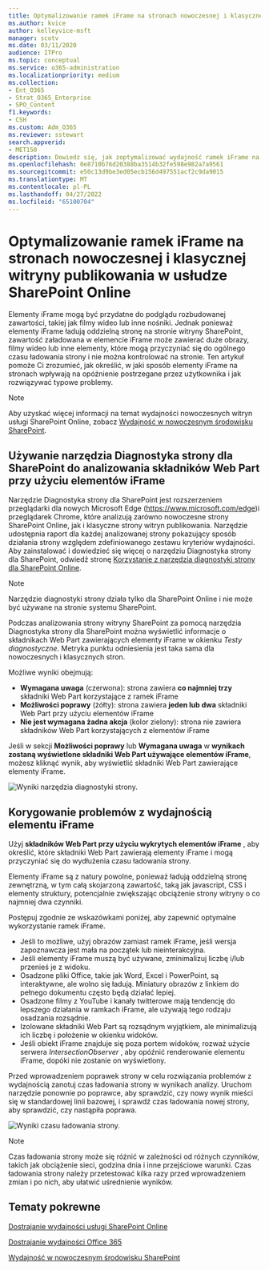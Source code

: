 ```yaml
---
title: Optymalizowanie ramek iFrame na stronach nowoczesnej i klasycznej witryny publikowania w usłudze SharePoint Online
ms.author: kvice
author: kelleyvice-msft
manager: scotv
ms.date: 03/11/2020
audience: ITPro
ms.topic: conceptual
ms.service: o365-administration
ms.localizationpriority: medium
ms.collection:
- Ent_O365
- Strat_O365_Enterprise
- SPO_Content
f1.keywords:
- CSH
ms.custom: Adm_O365
ms.reviewer: sstewart
search.appverid:
- MET150
description: Dowiedz się, jak zoptymalizować wydajność ramek iFrame na stronach nowoczesnej i klasycznej witryny publikowania w usłudze SharePoint Online.
ms.openlocfilehash: 0e8710b76d20388ba3514b32fe598e982a7a9561
ms.sourcegitcommit: e50c13d9be3ed05ecb156d497551acf2c9da9015
ms.translationtype: MT
ms.contentlocale: pl-PL
ms.lasthandoff: 04/27/2022
ms.locfileid: "65100704"
---
```

# <a name="optimize-iframes-in-sharepoint-online-modern-and-classic-publishing-site-pages"></a>Optymalizowanie ramek iFrame na stronach nowoczesnej i klasycznej witryny publikowania w usłudze SharePoint Online

Elementy iFrame mogą być przydatne do podglądu rozbudowanej zawartości, takiej jak filmy wideo lub inne nośniki. Jednak ponieważ elementy iFrame ładują oddzielną stronę na stronie witryny SharePoint, zawartość załadowana w elemencie iFrame może zawierać duże obrazy, filmy wideo lub inne elementy, które mogą przyczyniać się do ogólnego czasu ładowania strony i nie można kontrolować na stronie. Ten artykuł pomoże Ci zrozumieć, jak określić, w jaki sposób elementy iFrame na stronach wpływają na opóźnienie postrzegane przez użytkownika i jak rozwiązywać typowe problemy.

>[!NOTE]
>Aby uzyskać więcej informacji na temat wydajności nowoczesnych witryn usługi SharePoint Online, zobacz [Wydajność w nowoczesnym środowisku SharePoint](/sharepoint/modern-experience-performance).

## <a name="use-the-page-diagnostics-for-sharepoint-tool-to-analyze-web-parts-using-iframes"></a>Używanie narzędzia Diagnostyka strony dla SharePoint do analizowania składników Web Part przy użyciu elementów iFrame

Narzędzie Diagnostyka strony dla SharePoint jest rozszerzeniem przeglądarki dla nowych Microsoft Edge (https://www.microsoft.com/edge)i przeglądarek Chrome, które analizują zarówno nowoczesne strony SharePoint Online, jak i klasyczne strony witryn publikowania. Narzędzie udostępnia raport dla każdej analizowanej strony pokazujący sposób działania strony względem zdefiniowanego zestawu kryteriów wydajności. Aby zainstalować i dowiedzieć się więcej o narzędziu Diagnostyka strony dla SharePoint, odwiedź stronę [Korzystanie z narzędzia diagnostyki strony dla SharePoint Online](page-diagnostics-for-spo.md).

>[!NOTE]
>Narzędzie diagnostyki strony działa tylko dla SharePoint Online i nie może być używane na stronie systemu SharePoint.

Podczas analizowania strony witryny SharePoint za pomocą narzędzia Diagnostyka strony dla SharePoint można wyświetlić informacje o składnikach Web Part zawierających elementy iFrame w okienku _Testy diagnostyczne_. Metryka punktu odniesienia jest taka sama dla nowoczesnych i klasycznych stron.

Możliwe wyniki obejmują:

- **Wymagana uwaga** (czerwona): strona zawiera **co najmniej trzy** składniki Web Part korzystające z ramek iFrame
- **Możliwości poprawy** (żółty): strona zawiera **jeden lub dwa** składniki Web Part przy użyciu elementów iFrame
- **Nie jest wymagana żadna akcja** (kolor zielony): strona nie zawiera składników Web Part korzystających z elementów iFrame

Jeśli w sekcji **Możliwości poprawy** lub **Wymagana uwaga** w **wynikach zostaną wyświetlone składniki Web Part używające elementów iFrame**, możesz kliknąć wynik, aby wyświetlić składniki Web Part zawierające elementy iFrame.

![Wyniki narzędzia diagnostyki strony.](../media/modern-portal-optimization/pagediag-iframe-yellow.png)

## <a name="remediate-iframe-performance-issues"></a>Korygowanie problemów z wydajnością elementu iFrame

Użyj **składników Web Part przy użyciu wykrytych elementów iFrame** , aby określić, które składniki Web Part zawierają elementy iFrame i mogą przyczyniać się do wydłużenia czasu ładowania strony.

Elementy iFrame są z natury powolne, ponieważ ładują oddzielną stronę zewnętrzną, w tym całą skojarzoną zawartość, taką jak javascript, CSS i elementy struktury, potencjalnie zwiększając obciążenie strony witryny o co najmniej dwa czynniki.

Postępuj zgodnie ze wskazówkami poniżej, aby zapewnić optymalne wykorzystanie ramek iFrame.

- Jeśli to możliwe, użyj obrazów zamiast ramek iFrame, jeśli wersja zapoznawcza jest mała na początek lub nieinterakcyjna.
- Jeśli elementy iFrame muszą być używane, zminimalizuj liczbę i/lub przenieś je z widoku.
- Osadzone pliki Office, takie jak Word, Excel i PowerPoint, są interaktywne, ale wolno się ładują. Miniatury obrazów z linkiem do pełnego dokumentu często będą działać lepiej.
- Osadzone filmy z YouTube i kanały twitterowe mają tendencję do lepszego działania w ramkach iFrame, ale używają tego rodzaju osadzania rozsądnie.
- Izolowane składniki Web Part są rozsądnym wyjątkiem, ale minimalizują ich liczbę i położenie w okienku widoków.
- Jeśli obiekt iFrame znajduje się poza portem widoków, rozważ użycie serwera _IntersectionObserver_ , aby opóźnić renderowanie elementu iFrame, dopóki nie zostanie on wyświetlony.

Przed wprowadzeniem poprawek strony w celu rozwiązania problemów z wydajnością zanotuj czas ładowania strony w wynikach analizy. Uruchom narzędzie ponownie po poprawce, aby sprawdzić, czy nowy wynik mieści się w standardowej linii bazowej, i sprawdź czas ładowania nowej strony, aby sprawdzić, czy nastąpiła poprawa.

![Wyniki czasu ładowania strony.](../media/modern-portal-optimization/pagediag-page-load-time.png)

>[!NOTE]
>Czas ładowania strony może się różnić w zależności od różnych czynników, takich jak obciążenie sieci, godzina dnia i inne przejściowe warunki. Czas ładowania strony należy przetestować kilka razy przed wprowadzeniem zmian i po nich, aby ułatwić uśrednienie wyników.

## <a name="related-topics"></a>Tematy pokrewne

[Dostrajanie wydajności usługi SharePoint Online](tune-sharepoint-online-performance.md)

[Dostrajanie wydajności Office 365](tune-microsoft-365-performance.md)

[Wydajność w nowoczesnym środowisku SharePoint](/sharepoint/modern-experience-performance)